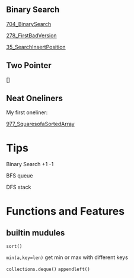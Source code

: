 ## Binary Search
[704_BinarySearch](./704_BinarySearch.py)

[278_FirstBadVersion](./278_FirstBadVersion.py)

[35_SearchInsertPosition](./35_SearchInsertPosition.py)



## Two Pointer

[]



## Neat Oneliners

My first oneliner:

[977_SquaresofaSortedArray](./977_SquaresofaSortedArray.py)


# Tips

Binary Search +1 -1

BFS queue 

DFS stack


# Functions and Features

## builtin mudules

`sort()`

`min(a,key=len)`   get min or max with different keys

`collections.deque()` `appendleft()` 